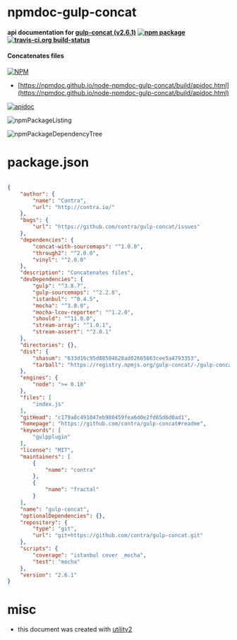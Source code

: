# npmdoc-gulp-concat

#### api documentation for  [gulp-concat (v2.6.1)](https://github.com/contra/gulp-concat#readme)  [![npm package](https://img.shields.io/npm/v/npmdoc-gulp-concat.svg?style=flat-square)](https://www.npmjs.org/package/npmdoc-gulp-concat) [![travis-ci.org build-status](https://api.travis-ci.org/npmdoc/node-npmdoc-gulp-concat.svg)](https://travis-ci.org/npmdoc/node-npmdoc-gulp-concat)

#### Concatenates files

[![NPM](https://nodei.co/npm/gulp-concat.png?downloads=true&downloadRank=true&stars=true)](https://www.npmjs.com/package/gulp-concat)

- [https://npmdoc.github.io/node-npmdoc-gulp-concat/build/apidoc.html](https://npmdoc.github.io/node-npmdoc-gulp-concat/build/apidoc.html)

[![apidoc](https://npmdoc.github.io/node-npmdoc-gulp-concat/build/screenCapture.buildCi.browser.%252Ftmp%252Fbuild%252Fapidoc.html.png)](https://npmdoc.github.io/node-npmdoc-gulp-concat/build/apidoc.html)

![npmPackageListing](https://npmdoc.github.io/node-npmdoc-gulp-concat/build/screenCapture.npmPackageListing.svg)

![npmPackageDependencyTree](https://npmdoc.github.io/node-npmdoc-gulp-concat/build/screenCapture.npmPackageDependencyTree.svg)



# package.json

```json

{
    "author": {
        "name": "Contra",
        "url": "http://contra.io/"
    },
    "bugs": {
        "url": "https://github.com/contra/gulp-concat/issues"
    },
    "dependencies": {
        "concat-with-sourcemaps": "^1.0.0",
        "through2": "^2.0.0",
        "vinyl": "^2.0.0"
    },
    "description": "Concatenates files",
    "devDependencies": {
        "gulp": "^3.8.7",
        "gulp-sourcemaps": "^2.2.0",
        "istanbul": "^0.4.5",
        "mocha": "^3.0.0",
        "mocha-lcov-reporter": "^1.2.0",
        "should": "^11.0.0",
        "stream-array": "^1.0.1",
        "stream-assert": "^2.0.1"
    },
    "directories": {},
    "dist": {
        "shasum": "633d16c95d88504628ad02665663cee5a4793353",
        "tarball": "https://registry.npmjs.org/gulp-concat/-/gulp-concat-2.6.1.tgz"
    },
    "engines": {
        "node": ">= 0.10"
    },
    "files": [
        "index.js"
    ],
    "gitHead": "c179a8c491047eb980459fea6d0e2fd65d6d0ad1",
    "homepage": "https://github.com/contra/gulp-concat#readme",
    "keywords": [
        "gulpplugin"
    ],
    "license": "MIT",
    "maintainers": [
        {
            "name": "contra"
        },
        {
            "name": "fractal"
        }
    ],
    "name": "gulp-concat",
    "optionalDependencies": {},
    "repository": {
        "type": "git",
        "url": "git+https://github.com/contra/gulp-concat.git"
    },
    "scripts": {
        "coverage": "istanbul cover _mocha",
        "test": "mocha"
    },
    "version": "2.6.1"
}
```



# misc
- this document was created with [utility2](https://github.com/kaizhu256/node-utility2)
